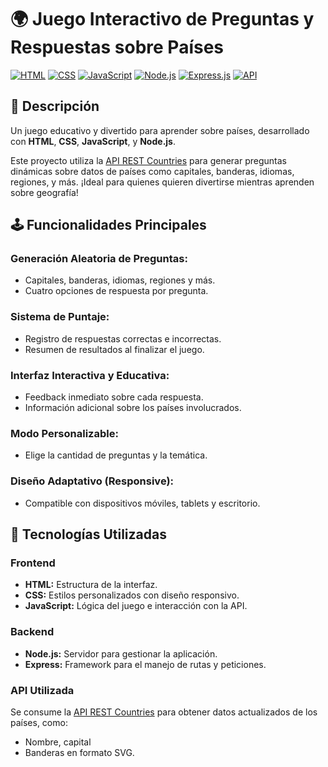 # 🌍 Juego Interactivo de Preguntas y Respuestas sobre Países

[![HTML](https://img.shields.io/badge/Frontend-HTML-orange?style=flat-square)](https://developer.mozilla.org/en-US/docs/Web/HTML)
[![CSS](https://img.shields.io/badge/Frontend-CSS-blue?style=flat-square)](https://developer.mozilla.org/en-US/docs/Web/CSS)
[![JavaScript](https://img.shields.io/badge/Frontend-JavaScript-yellow?style=flat-square)](https://developer.mozilla.org/en-US/docs/Web/JavaScript)
[![Node.js](https://img.shields.io/badge/Backend-Node.js-green?style=flat-square)](https://nodejs.org/)
[![Express.js](https://img.shields.io/badge/Framework-Express.js-lightgrey?style=flat-square)](https://expressjs.com/)
[![API](https://img.shields.io/badge/Uses-REST%20Countries-purple?style=flat-square)](https://restcountries.com/)

## 🌟 Descripción

Un juego educativo y divertido para aprender sobre países, desarrollado con **HTML**, **CSS**, **JavaScript**, y **Node.js**.

Este proyecto utiliza la [API REST Countries](https://restcountries.com/) para generar preguntas dinámicas sobre datos de países como capitales, banderas, idiomas, regiones, y más. ¡Ideal para quienes quieren divertirse mientras aprenden sobre geografía!

## 🕹️ Funcionalidades Principales

### Generación Aleatoria de Preguntas:
- Capitales, banderas, idiomas, regiones y más.
- Cuatro opciones de respuesta por pregunta.

### Sistema de Puntaje:
- Registro de respuestas correctas e incorrectas.
- Resumen de resultados al finalizar el juego.

### Interfaz Interactiva y Educativa:
- Feedback inmediato sobre cada respuesta.
- Información adicional sobre los países involucrados.

### Modo Personalizable:
- Elige la cantidad de preguntas y la temática.

### Diseño Adaptativo (Responsive):
- Compatible con dispositivos móviles, tablets y escritorio.

## 🚀 Tecnologías Utilizadas

### **Frontend**
- **HTML:** Estructura de la interfaz.
- **CSS:** Estilos personalizados con diseño responsivo.
- **JavaScript:** Lógica del juego e interacción con la API.

### **Backend**
- **Node.js:** Servidor para gestionar la aplicación.
- **Express:** Framework para el manejo de rutas y peticiones.

### **API Utilizada**
Se consume la [API REST Countries](https://restcountries.com/) para obtener datos actualizados de los países, como:
- Nombre, capital
- Banderas en formato SVG.

